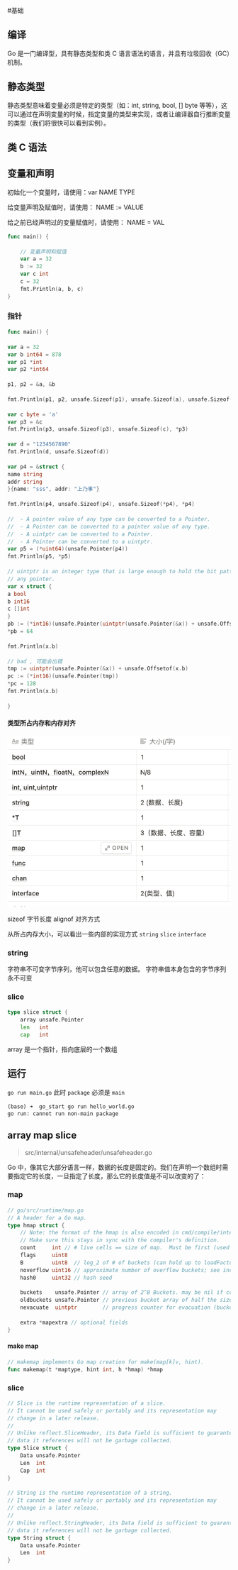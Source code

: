 #基础

## 编译
Go 是一门编译型，具有静态类型和类 C 语言语法的语言，并且有垃圾回收（GC）机制。

## 静态类型
静态类型意味着变量必须是特定的类型（如：int, string, bool, [] byte 等等），这可以通过在声明变量的时候，指定变量的类型来实现，或者让编译器自行推断变量的类型（我们将很快可以看到实例）。

## 类 C 语法

## 变量和声明

初始化一个变量时，请使用：var NAME TYPE

给变量声明及赋值时，请使用： NAME := VALUE

给之前已经声明过的变量赋值时，请使用： NAME = VAL

```go
func main() {
	
	// 变量声明和赋值
	var a = 32
	b := 32
	var c int
	c = 32
	fmt.Println(a, b, c)
}

```

### 指针
```go
func main() {

var a = 32
var b int64 = 878
var p1 *int
var p2 *int64

p1, p2 = &a, &b

fmt.Println(p1, p2, unsafe.Sizeof(p1), unsafe.Sizeof(a), unsafe.Sizeof(p2), unsafe.Sizeof(b), *p1, *p2)

var c byte = 'a'
var p3 = &c
fmt.Println(p3, unsafe.Sizeof(p3), unsafe.Sizeof(c), *p3)

var d = "1234567890"
fmt.Println(d, unsafe.Sizeof(d))

var p4 = &struct {
name string
addr string
}{name: "sss", addr: "上乃事"}

fmt.Println(p4, unsafe.Sizeof(p4), unsafe.Sizeof(*p4), *p4)

//	- A pointer value of any type can be converted to a Pointer.
//	- A Pointer can be converted to a pointer value of any type.
//	- A uintptr can be converted to a Pointer.
//	- A Pointer can be converted to a uintptr.
var p5 = (*uint64)(unsafe.Pointer(p4))
fmt.Println(p5, *p5)

// uintptr is an integer type that is large enough to hold the bit pattern of
// any pointer.
var x struct {
a bool
b int16
c []int
}
pb := (*int16)(unsafe.Pointer(uintptr(unsafe.Pointer(&x)) + unsafe.Offsetof(x.b)))
*pb = 64

fmt.Println(x.b)

// bad , 可能会出错
tmp := uintptr(unsafe.Pointer(&x)) + unsafe.Offsetof(x.b)
pc := (*int16)(unsafe.Pointer(tmp))
*pc = 128
fmt.Println(x.b)

}

```

#### 类型所占内存和内存对齐

![](https://raw.githubusercontent.com/codeflysafe/gitalk/main/img/20220411101138.png)

sizeof 字节长度
alignof 对齐方式

从所占内存大小，可以看出一些内部的实现方式
`string` `slice` `interface`
 
### string

字符串不可变字节序列，他可以包含任意的数据。
字符串值本身包含的字节序列永不可变

### slice

```go
type slice struct {
	array unsafe.Pointer
	len   int
	cap   int
```

array 是一个指针，指向底层的一个数组

## 运行

`go run main.go`
此时 `package` 必须是 `main`
```shell
(base) ➜  go_start go run hello_world.go
go run: cannot run non-main package
```

## array map slice
> src/internal/unsafeheader/unsafeheader.go

Go 中，像其它大部分语言一样，数据的长度是固定的。我们在声明一个数组时需要指定它的长度，一旦指定了长度，那么它的长度值是不可以改变的了：

### map

```go
// go/src/runtime/map.go
// A header for a Go map.
type hmap struct {
	// Note: the format of the hmap is also encoded in cmd/compile/internal/reflectdata/reflect.go.
	// Make sure this stays in sync with the compiler's definition.
	count     int // # live cells == size of map.  Must be first (used by len() builtin)
	flags     uint8
	B         uint8  // log_2 of # of buckets (can hold up to loadFactor * 2^B items)
	noverflow uint16 // approximate number of overflow buckets; see incrnoverflow for details
	hash0     uint32 // hash seed

	buckets    unsafe.Pointer // array of 2^B Buckets. may be nil if count==0.
	oldbuckets unsafe.Pointer // previous bucket array of half the size, non-nil only when growing
	nevacuate  uintptr        // progress counter for evacuation (buckets less than this have been evacuated)

	extra *mapextra // optional fields
}
```


#### make map
```go
// makemap implements Go map creation for make(map[k]v, hint).
func makemap(t *maptype, hint int, h *hmap) *hmap
```




### slice
```go
// Slice is the runtime representation of a slice.
// It cannot be used safely or portably and its representation may
// change in a later release.
//
// Unlike reflect.SliceHeader, its Data field is sufficient to guarantee the
// data it references will not be garbage collected.
type Slice struct {
	Data unsafe.Pointer
	Len  int
	Cap  int
}

// String is the runtime representation of a string.
// It cannot be used safely or portably and its representation may
// change in a later release.
//
// Unlike reflect.StringHeader, its Data field is sufficient to guarantee the
// data it references will not be garbage collected.
type String struct {
	Data unsafe.Pointer
	Len  int
}
```
